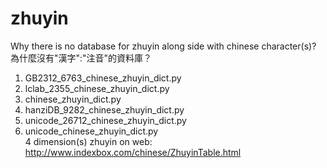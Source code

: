 # zhuyin
Why there is no database for zhuyin along side with chinese character(s)?<br>
為什麼沒有"漢字":"注音"的資料庫？</br>
1. GB2312_6763_chinese_zhuyin_dict.py</br>
2. lclab_2355_chinese_zhuyin_dict.py</br>
3. chinese_zhuyin_dict.py</br>
4. hanziDB_9282_chinese_zhuyin_dict.py</br>
5. unicode_26712_chinese_zhuyin_dict.py</br>
6. unicode_chinese_zhuyin_dict.py</br>
4 dimension(s) zhuyin on web: http://www.indexbox.com/chinese/ZhuyinTable.html</br>
